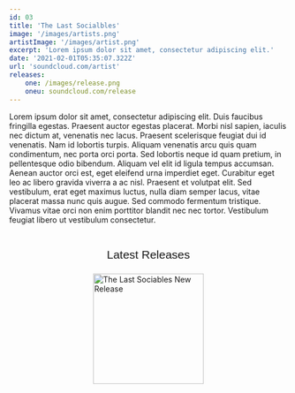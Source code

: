 ```yaml
---
id: 03
title: 'The Last Socialbles'
image: '/images/artists.png'
artistImage: '/images/artist.png'
excerpt: 'Lorem ipsum dolor sit amet, consectetur adipiscing elit.'
date: '2021-02-01T05:35:07.322Z'
url: 'soundcloud.com/artist'
releases:
	one: /images/release.png
	oneu: soundcloud.com/release
---
```

Lorem ipsum dolor sit amet, consectetur adipiscing elit. Duis faucibus fringilla egestas. Praesent auctor egestas placerat. Morbi nisl sapien, iaculis nec dictum at, venenatis nec lacus. Praesent scelerisque feugiat dui id venenatis. Nam id lobortis turpis. Aliquam venenatis arcu quis quam condimentum, nec porta orci porta. Sed lobortis neque id quam pretium, in pellentesque odio bibendum. Aliquam vel elit id ligula tempus accumsan. Aenean auctor orci est, eget eleifend urna imperdiet eget. Curabitur eget leo ac libero gravida viverra a ac nisl. Praesent et volutpat elit. Sed vestibulum, erat eget maximus luctus, nulla diam semper lacus, vitae placerat massa nunc quis augue. Sed commodo fermentum tristique. Vivamus vitae orci non enim porttitor blandit nec nec tortor. Vestibulum feugiat libero ut vestibulum consectetur.

<div class="releases">
	<h1 class="title">Latest Releases</h1>
	<div class="list">
		<a href="https://soundcloud.com">
			<img src="/images/release.png" alt="The Last Sociables New Release"
		</a>
	</div>
</div>
<style>
	.releases {
		display: flex;
		flex-direction: column;
		align-items: center;
	}
	.title {
		font-family: "Montserrat", sans-serif;
		font-weight: 500;
		font-size: 1.5em;
		text-align: center;
	}
	.list {
		display: flex;
		flex-direction: column;
		align-items: center;
		margin-bottom: 2rem;
	}
	.list img {
		width: 90vw;
		margin: .5rem 0;
	}
	@media(min-width: 760px) {
		.list img {
			width: 200px;
		}
	}
</style>
